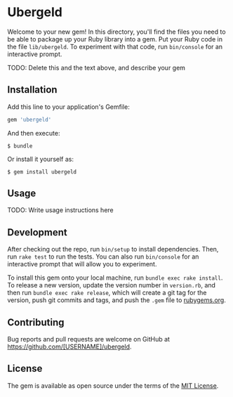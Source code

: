 # Ubergeld

Welcome to your new gem! In this directory, you'll find the files you need to be able to package up your Ruby library into a gem. Put your Ruby code in the file `lib/ubergeld`. To experiment with that code, run `bin/console` for an interactive prompt.

TODO: Delete this and the text above, and describe your gem

## Installation

Add this line to your application's Gemfile:

```ruby
gem 'ubergeld'
```

And then execute:

    $ bundle

Or install it yourself as:

    $ gem install ubergeld

## Usage

TODO: Write usage instructions here

## Development

After checking out the repo, run `bin/setup` to install dependencies. Then, run `rake test` to run the tests. You can also run `bin/console` for an interactive prompt that will allow you to experiment.

To install this gem onto your local machine, run `bundle exec rake install`. To release a new version, update the version number in `version.rb`, and then run `bundle exec rake release`, which will create a git tag for the version, push git commits and tags, and push the `.gem` file to [rubygems.org](https://rubygems.org).

## Contributing

Bug reports and pull requests are welcome on GitHub at https://github.com/[USERNAME]/ubergeld.


## License

The gem is available as open source under the terms of the [MIT License](http://opensource.org/licenses/MIT).

